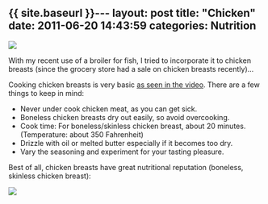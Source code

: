 {{ site.baseurl }}---
layout: post
title:  "Chicken"
date:   2011-06-20 14:43:59
categories: Nutrition
---

<img src="{{ site.baseurl }}/assets/chicken_baked.jpg" width=""/>

With my recent use of a broiler for fish, I tried to incorporate it to chicken breasts (since the grocery store had a sale on chicken breasts recently)...

Cooking chicken breasts is very basic <a href="http://www.youtube.com/watch?v=3kMaplo1J6w" target="_blank">as seen in the video</a>.  There are a few things to keep in mind: 

* Never under cook chicken meat, as you can get sick.
* Boneless chicken breasts dry out easily, so avoid overcooking.
* Cook time: For boneless/skinless chicken breast, about 20 minutes. (Temperature: about 350 Fahrenheit)
* Drizzle with oil or melted butter especially if it becomes too dry. 
* Vary the seasoning and experiment for your tasting pleasure. 

Best of all, chicken breasts have great nutritional reputation (boneless, skinless chicken breast):

<img src="{{ site.baseurl }}/assets/nutrition_chicken.png" width=""/>